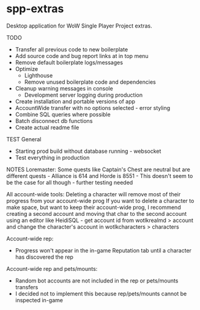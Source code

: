 # spp-extras
Desktop application for WoW Single Player Project extras.

TODO
- Transfer all previous code to new boilerplate
- Add source code and bug report links at in top menu
- Remove default boilerplate logs/messages
- Optimize
  - Lighthouse
  - Remove unused boilerplate code and dependencies
- Cleanup warning messages in console
  - Development server logging during production
- Create installation and portable versions of app
- AccountWide transfer with no options selected - error styling
- Combine SQL queries where possible
- Batch disconnect db functions
- Create actual readme file


TEST
General
  - Starting prod build without database running - websocket
  - Test everything in production


NOTES
Loremaster:
  Some quests like Captain's Chest are neutral but are different quests
    - Alliance is 614 and Horde is 8551
    - This doesn't seem to be the case for all though - further testing needed

All account-wide tools:
  Deleting a character will remove most of their progress from your account-wide prog
  If you want to delete a character to make space, but want to keep their account-wide prog,
  I recommend creating a second account and moving that char to the second account using an
  editor like HeidiSQL
    - get account id from wotlkrealmd > account and change the character's account in wotlkcharacters > characters

Account-wide rep:
  - Progress won't appear in the in-game Reputation tab until a character has discovered the rep

Account-wide rep and pets/mounts:
  - Random bot accounts are not included in the rep or pets/mounts transfers
  - I decided not to implement this because rep/pets/mounts cannot be inspected in-game
